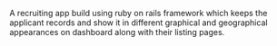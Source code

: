 A recruiting app build using ruby on rails framework which keeps the applicant records and show it in different graphical and geographical appearances on dashboard along with their listing pages.
